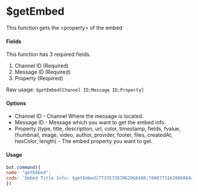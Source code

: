 # $getEmbed

This function gets the &lt;property&gt; of the embed

#### Fields

This function has 3 required fields.

1. Channel ID \(Required\)
2. Message ID \(Required\)
3. Property \(Required\)

Raw usage: `$getEmbed[Channel ID;Message ID;Property]`

#### Options

* Channel ID - Channel Where the message is located.
* Message ID - Message which you want to get the embed info.
* Property \(type, title, description, url, color, timestamp, fields, fvalue, thumbnail, image, video, author, provider, footer, files, createdAt, hexColor, length\) - The embed property you want to get.

#### Usage

```javascript
bot.command({
name: "getEmbed",
code: `Embed Title Info: $getEmbed[773357387062968400;780877316380688444;title]`
})
```

